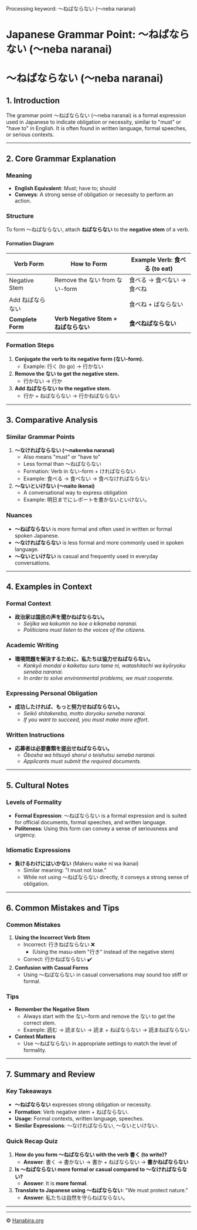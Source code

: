 Processing keyword: ～ねばならない (〜neba naranai)
# Japanese Grammar Point: ～ねばならない (〜neba naranai)
# ～ねばならない (〜neba naranai)
## 1. Introduction
The grammar point ～ねばならない (〜neba naranai) is a formal expression used in Japanese to indicate obligation or necessity, similar to "must" or "have to" in English. It is often found in written language, formal speeches, or serious contexts.

---
## 2. Core Grammar Explanation
### Meaning
- **English Equivalent**: Must; have to; should
- **Conveys**: A strong sense of obligation or necessity to perform an action.
### Structure
To form ～ねばならない, attach **ねばならない** to the **negative stem** of a verb.
#### Formation Diagram
| Verb Form          | How to Form              | Example Verb: 食べる (to eat) |
| ------------------ | ------------------------ | ----------------------------- |
| Negative Stem      | Remove the ない from ない-form | 食べる → 食べない → 食べね |
| Add ねばならない |                            | 食べね + ばならない            |
| **Complete Form**  | **Verb Negative Stem + ねばならない** | **食べねばならない**      |
### Formation Steps
1. **Conjugate the verb to its negative form (ない-form).**
   - Example: 行く (to go) → 行かない
2. **Remove the ない to get the negative stem.**
   - 行かない → 行か
3. **Add ねばならない to the negative stem.**
   - 行か + ねばならない → 行かねばならない
---
## 3. Comparative Analysis
### Similar Grammar Points
1. **～なければならない (〜nakereba naranai)**
   - Also means "must" or "have to"
   - Less formal than ～ねばならない
   - Formation: Verb in ない-form + ければならない
   - Example: 食べる → 食べない → 食べなければならない
2. **～ないといけない (〜naito ikenai)**
   - A conversational way to express obligation
   - Example: 明日までにレポートを書かないといけない。
### Nuances
- **～ねばならない** is more formal and often used in written or formal spoken Japanese.
- **～なければならない** is less formal and more commonly used in spoken language.
- **～ないといけない** is casual and frequently used in everyday conversations.
---
## 4. Examples in Context
### Formal Context
- **政治家は国民の声を聞かねばならない。**
  - *Seijika wa kokumin no koe o kikaneba naranai.*
  - *Politicians must listen to the voices of the citizens.*
### Academic Writing
- **環境問題を解決するために、私たちは協力せねばならない。**
  - *Kankyō mondai o kaiketsu suru tame ni, watashitachi wa kyōryoku seneba naranai.*
  - *In order to solve environmental problems, we must cooperate.*
### Expressing Personal Obligation
- **成功したければ、もっと努力せねばならない。**
  - *Seikō shitakereba, motto doryoku seneba naranai.*
  - *If you want to succeed, you must make more effort.*
### Written Instructions
- **応募者は必要書類を提出せねばならない。**
  - *Ōbosha wa hitsuyō shorui o teishutsu seneba naranai.*
  - *Applicants must submit the required documents.*
---
## 5. Cultural Notes
### Levels of Formality
- **Formal Expression**: ～ねばならない is a formal expression and is suited for official documents, formal speeches, and written language.
- **Politeness**: Using this form can convey a sense of seriousness and urgency.
### Idiomatic Expressions
- **負けるわけにはいかない** (Makeru wake ni wa ikanai)
  - Similar meaning: "I must not lose."
  - While not using ～ねばならない directly, it conveys a strong sense of obligation.
---
## 6. Common Mistakes and Tips
### Common Mistakes
1. **Using the Incorrect Verb Stem**
   - Incorrect: 行きねばならない ❌
     - (Using the masu-stem "行き" instead of the negative stem)
   - Correct: 行かねばならない ✔️
2. **Confusion with Casual Forms**
   - Using ～ねばならない in casual conversations may sound too stiff or formal.
### Tips
- **Remember the Negative Stem**
  - Always start with the ない-form and remove the ない to get the correct stem.
  - Example: 読む → 読まない → 読ま + ねばならない → 読まねばならない
- **Context Matters**
  - Use ～ねばならない in appropriate settings to match the level of formality.
---
## 7. Summary and Review
### Key Takeaways
- **～ねばならない** expresses strong obligation or necessity.
- **Formation**: Verb negative stem + ねばならない.
- **Usage**: Formal contexts, written language, speeches.
- **Similar Expressions**: ～なければならない, ～ないといけない.
### Quick Recap Quiz
1. **How do you form ～ねばならない with the verb 書く (to write)?**
   - **Answer**: 書く → 書かない → 書か + ねばならない → **書かねばならない**
2. **Is ～ねばならない more formal or casual compared to ～なければならない?**
   - **Answer**: It is **more formal**.
3. **Translate to Japanese using ～ねばならない**: "We must protect nature."
   - **Answer**: 私たちは自然を守らねばならない。
---


---

© [Hanabira.org](https://hanabira.org)

